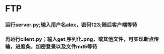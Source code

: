 # FTP
### 运行server.py;输入用户名alex，密码123;随后客户端等待
### 再运行cilent.py；输入get 序列化.png，或其他文件，可实现断点传输，进度条，加密登录以及文件md5等待

